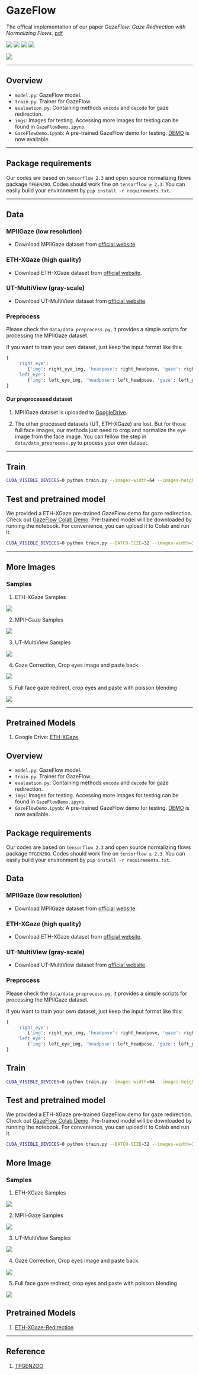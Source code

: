 # GazeFlow
The offical implementation of our paper *GazeFlow: Gaze Redirection with Normalizing Flows.* [pdf](./assets/GazeFlow.pdf)

<!-- ![](https://demo-1251505139.cos.ap-beijing-1.myqcloud.com/images/1_s.gif)
![](https://demo-1251505139.cos.ap-beijing-1.myqcloud.com/images/2_s.gif)
![](https://demo-1251505139.cos.ap-beijing-1.myqcloud.com/images/3_s.gif)
![](https://demo-1251505139.cos.ap-beijing-1.myqcloud.com/images/4_s.gif) -->

![](_assets/1_s.gif)
![](_assets/2_s.gif)
![](_assets/3_s.gif)
![](_assets/4_s.gif)


![](https://demo-1251505139.cos.ap-beijing-1.myqcloud.com/images/model_forward.png)

---

## Overview

- `model.py`: GazeFlow model.
- `train.py`: Trainer for GazeFlow.
- `evaluation.py`: Containing methods `encode` and `decode` for gaze redirection.
- `imgs`: Images for testing. Accessing more images for testing can be found in `GazeFlowDemo.ipynb`.
- `GazeFlowDemo.ipynb`: A pre-trained GazeFlow demo for testing. [DEMO](https://github.com/ackness/GazeFlow_demo) is now available.

---

## Package requirements

Our codes are based on `tensorflow 2.3` and open source normalizing flows package `TFGENZOO`. Codes should work fine on `tensorflow ≥ 2.3`. 
You can easily build your environment by ` pip install -r requirements.txt `.

---

## Data

### MPIIGaze (low resolution)

- Download MPIIGaze dataset from [official website](https://www.mpi-inf.mpg.de/departments/computer-vision-and-machine-learning/research/gaze-based-human-computer-interaction/appearance-based-gaze-estimation-in-the-wild).


### ETH-XGaze (high quality)

- Download ETH-XGaze dataset from [official website](https://ait.ethz.ch/projects/2020/ETH-XGaze/).


### UT-MultiView (gray-scale)

- Download UT-MultiView dataset from [official website](https://www.ut-vision.org/datasets/).


### Preprocess

Please check the `data/data_preprocess.py`, it provides a simple scripts for processing the MPIIGaze dataset.

If you want to train your own dataset, just keep the input format like this:

```python
{
    'right_eye': 
        {'img': right_eye_img, 'headpose': right_headpose, 'gaze': right_gaze},
    'left_eye': 
        {'img': left_eye_img, 'headpose': left_headpose, 'gaze': left_gaze},
}
```

#### Our preprocessed dataset

1. MPIIGaze dataset is uploaded to [GoogleDrive](https://drive.google.com/file/d/1EhxrEmu-Kn1rECmJxtm0JlfCqtDGz4sa/view?usp=sharing).

2. The other processed datasets (UT, ETH-XGaze) are lost. But for those full face images, our methods just need to crop and normalize the eye image from the face image. You can fellow the step in `data/data_preprocess.py` to process your own dataset.

---

## Train

```bash
CUDA_VISIBLE_DEVICES=0 python train.py --images-width=64 --images-height=32 --K=18 --L=3 --datapath=/your_path_to_preprocess_data/xgaze_64x32.tfrecords
```

## Test and pretrained model

We provided a ETH-XGaze pre-trained GazeFlow demo for gaze redirection. Check out [GazeFlow Colab Demo](https://colab.research.google.com/drive/1TALhnvy6CuyzpC29mS8CShZH3mpV8AAG?usp=sharing). Pre-trained model will be downloaded by running the notebook. For convenience, you can upload it to Colab and run it.

```bash
CUDA_VISIBLE_DEVICES=0 python train.py --BATCH-SIZE=32 --images-width=128 --images-height=128 --K=18 --L=5 --condition-shape=4 --total-take=34000 --datapath=/path_to_your_preprocessed_data/mpiiface.tfrecords
```

---

## More Images

### Samples

1. ETH-XGaze Samples

![](_assets/ethxgaze_samples.png)

2. MPII-Gaze Samples

![](_assets/mpii_samples.png)

3. UT-MultiView Samples

![](_assets/ut_samples.png)

4. Gaze Correction, Crop eyes image and paste back.

![](_assets/eth-gaze-correction.png)

5. Full face gaze redirect, crop eyes and paste with poisson blending

![](_assets/eth-xgaze-full-face-edit.png)

---

## Pretrained Models

1. Google Drive: [ETH-XGaze](https://drive.google.com/file/d/12eYcS4kVXVjF3gJdtWx7LFKvmQ_6Tspp/view?usp=sharing)


## Overview

- `model.py`: GazeFlow model.
- `train.py`: Trainer for GazeFlow.
- `evaluation.py`: Containing methods `encode` and `decode` for gaze redirection.
- `imgs`: Images for testing. Accessing more images for testing can be found in `GazeFlowDemo.ipynb`.
- `GazeFlowDemo.ipynb`: A pre-trained GazeFlow demo for testing. [DEMO](https://github.com/ackness/GazeFlow_demo) is now available.

## Package requirements

Our codes are based on `tensorflow 2.3` and open source normalizing flows package `TFGENZOO`. Codes should work fine on `tensorflow ≥ 2.3`. 
You can easily build your environment by ` pip install -r requirements.txt `.

## Data

### MPIIGaze (low resolution)

- Download MPIIGaze dataset from [official website](https://www.mpi-inf.mpg.de/departments/computer-vision-and-machine-learning/research/gaze-based-human-computer-interaction/appearance-based-gaze-estimation-in-the-wild).


### ETH-XGaze (high quality)

- Download ETH-XGaze dataset from [official website](https://ait.ethz.ch/projects/2020/ETH-XGaze/).


### UT-MultiView (gray-scale)

- Download UT-MultiView dataset from [official website](https://www.ut-vision.org/datasets/).


### Preprocess

Please check the `data/data_preprocess.py`, it provides a simple scripts for processing the MPIIGaze dataset.

If you want to train your own dataset, just keep the input format like this:

```python
{
    'right_eye': 
        {'img': right_eye_img, 'headpose': right_headpose, 'gaze': right_gaze},
    'left_eye': 
        {'img': left_eye_img, 'headpose': left_headpose, 'gaze': left_gaze},
}
```

## Train

```bash
CUDA_VISIBLE_DEVICES=0 python train.py --images-width=64 --images-height=32 --K=18 --L=3 --datapath=/your_path_to_preprocess_data/xgaze_64x32.tfrecords
```

## Test and pretrained model

We provided a ETH-XGaze pre-trained GazeFlow demo for gaze redirection. Check out [GazeFlow Colab Demo](https://colab.research.google.com/drive/1TALhnvy6CuyzpC29mS8CShZH3mpV8AAG?usp=sharing). Pre-trained model will be downloaded by running the notebook. For convenience, you can upload it to Colab and run it.

```bash
CUDA_VISIBLE_DEVICES=0 python train.py --BATCH-SIZE=32 --images-width=128 --images-height=128 --K=18 --L=5 --condition-shape=4 --total-take=34000 --datapath=/path_to_your_preprocessed_data/mpiiface.tfrecords
```

## More Image

### Samples

1. ETH-XGaze Samples

![](_assets/ethxgaze_samples.png)

2. MPII-Gaze Samples

![](_assets/mpii_samples.png)

3. UT-MultiView Samples

![](_assets/ut_samples.png)

4. Gaze Correction, Crop eyes image and paste back.

![](_assets/eth-gaze-correction.png)

5. Full face gaze redirect, crop eyes and paste with poisson blending

![](_assets/eth-xgaze-full-face-edit.png)

## Pretrained Models

1. [ETH-XGaze-Redirection](https://drive.google.com/file/d/12eYcS4kVXVjF3gJdtWx7LFKvmQ_6Tspp/view?usp=sharing)


---

## Reference

1. [TFGENZOO](https://github.com/MokkeMeguru/TFGENZOO)
